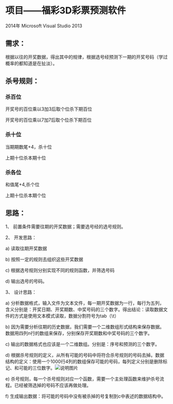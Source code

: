 ﻿# 项目——福彩3D彩票预测软件
2014年	Microsoft Visual Studio 2013
## 需求：
根据以往的开奖数据，得出其中的规律，根据选号经预测下一期的开奖号码（学过概率的都知道是在扯淡）。

## 杀号规则：

### 杀百位
开奖号的百位乘以3加3后取个位杀下期百位
>  
开奖号的百位乘以7加7后取个位杀下期百位

### 杀十位
当期期数尾+4，杀十位
>  
上期十位杀本期十位

### 杀各位
和值尾+4,杀个位
>  
上期十位杀本期个位

## 思路：
1、 前置条件需要往期的开奖数据；需要选号经的选号规则。
>  
2、	开发思路：
>  
a)	读取往期开奖数据
>  
b)	按照一定的规则去组织这些开奖数据
>  
c)	根据选号规则分别实现不同的规则函数，并筛选号码
>  
d)	输出选号的号码。
>  
3、	设计思路：
>  
a)	分析数据格式，输入文件为文本文件，每一期开奖数据为一行，每行为五列，含义分别是：开奖日期、开奖期数、中奖号码的三个数字。得出结论：读取数据文件的方式是使用文本模式读取，数据分割符号为tab（\t）
>  
b)	因为需要分析往期的历史数据，我们需要一个二维数组形式结构来保存数据。数据用四列n行的数组来保存，分别保存开奖期数和中奖号码的三个数字。
>  
c)	输出的数据格式也应该是一个二维数组。分别是：序号和预测的三个数字。
>  
d)	根据杀号规则的定义，从所有可能的号码中将符合杀号规则的号码去掉。数据结构的定义：使用一个1000行4列的数组保存可能的号码，每列定义分别是删除标记、和可能的三位数字。![说明图片]( ./blob/master/说明图片.png)
>  
e)	杀号规则，每一个杀号规则对应一个函数，需要一个主处理函数来维护杀号流程。已经被筛选掉的号码不应该再做处理。
>  
f)	生成输出数据：将可能的号码中没有被杀掉的号复制到c中表述的数据结构中。
